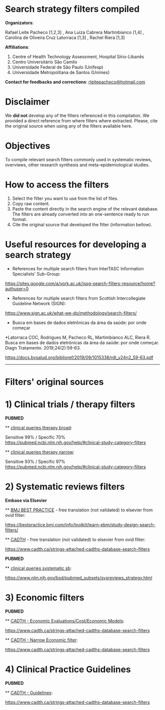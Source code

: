 # Search strategy filters compiled

**Organizators**: 

Rafael Leite Pacheco [1,2,3] , Ana Luiza Cabrera Martimbianco [1,4] , Carolina de Oliveira Cruz Latorraca [1,3] , Rachel Riera [1,3]

**Affiliations**: 
1) Centre of Health Technology Assessment, Hospital Sírio-Libanês
2) Centro Universitário São Camilo
3) Universidade Federal de São Paulo (Unifesp)
4) Universidade Metropolitana de Santos (Unimes)

**Contact for feedbacks and corrections**: rleitepacheco@hotmail.com

# Disclaimer

We **did not** develop any of the filters referenced in this compilation. We provided a direct reference from where filters where extracted. Please, cite the original source when using any of the filters available here.

# Objectives

To compile relevant search filters commonly used in systematic reviews, overviews, other research synthesis and meta-epidemiological studies. 

# How to access the filters
1) Select the filter you want to use from the list of files.
2) Copy raw content. 
3) Paste the content directly in the search engine of the relevant database. The filters are already converted into an one-sentence ready to run format.
4) Cite the original source that developed the filter (information bellow).

# Useful resources for developing a search strategy

* References for multiple search filters from InterTASC Information Specialists' Sub-Group:

https://sites.google.com/a/york.ac.uk/issg-search-filters-resource/home?authuser=0


* References for multiple search filters from Scottish Intercollegiate Guideline Network (SIGN):

https://www.sign.ac.uk/what-we-do/methodology/search-filters/

* Busca em bases de dados eletrônicas da área da saúde: por onde começar

*Latorraca COC, Rodrigues M, Pacheco RL, Martimbianco ALC, Riera R. Busca em bases de dados eletrônicas da área da saúde: por onde começar. Diagn Tratamento. 2019;24(2):59-63.

https://docs.bvsalud.org/biblioref/2019/09/1015338/rdt_v24n2_59-63.pdf

------------------------------------------------------------------------------------------------------------------------------------------------------------
# Filters' original sources

# 1) Clinical trials / therapy filters

**PUBMED**

** [clinical queries therapy broad](rct_PUBMED_therapy_broad_sensivel):

Sensitive 99% / Specific 70% https://pubmed.ncbi.nlm.nih.gov/help/#clinical-study-category-filters

** [clinical queries therapy narrow](rct_PUBMED_therapy_narrow_especifico):

Sensitive 93% / Specific 97% https://pubmed.ncbi.nlm.nih.gov/help/#clinical-study-category-filters


# 2) Systematic reviews filters

**Embase via Elsevier**

** [BMJ BEST PRACTICE](sr_Embase_BMJ) - free translation (not validated) to elsevier from ovid filter:

https://bestpractice.bmj.com/info/toolkit/learn-ebm/study-design-search-filters/

** [CADTH](sr_Embase_CADTH) - free translation (not validated) to elsevier from ovid filter:

https://www.cadth.ca/strings-attached-cadths-database-search-filters

**PUBMED**

** [clinical queries systematic sb](sr_PUBMED_clinical_queries):

https://www.nlm.nih.gov/bsd/pubmed_subsets/sysreviews_strategy.html

# 3) Economic filters

**PUBMED**

** [CADTH - Economic Evaluations/Cost/Economic Models](economic_PUBMED_CADTH_sensivel):

https://www.cadth.ca/strings-attached-cadths-database-search-filters

** [CADTH - Narrow Economic filter](economic_narrow_PUBMED_CADTH_especifico):

https://www.cadth.ca/strings-attached-cadths-database-search-filters

# 4) Clinical Practice Guidelines

**PUBMED**

** [CADTH - Guidelines](guidelines_PUBMED_CADTH):

https://www.cadth.ca/strings-attached-cadths-database-search-filters

